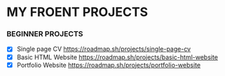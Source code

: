 # MY FROENT PROJECTS
### BEGINNER PROJECTS
- [X] Single page CV https://roadmap.sh/projects/single-page-cv
- [X] Basic HTML Website https://roadmap.sh/projects/basic-html-website
- [X] Portfolio Website https://roadmap.sh/projects/portfolio-website